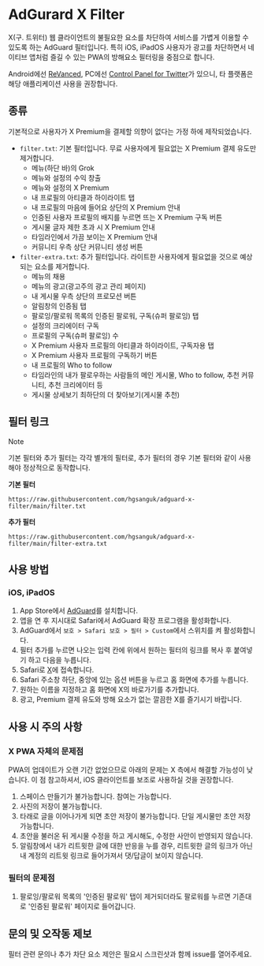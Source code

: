 # AdGurard X Filter
X(구. 트위터) 웹 클라이언트의 불필요한 요소를 차단하여 서비스를 가볍게 이용할 수 있도록 하는 AdGuard 필터입니다. 특히 iOS, iPadOS 사용자가 광고를 차단하면서 네이티브 앱처럼 즐길 수 있는 PWA의 방해요소 필터링을 중점으로 합니다.

Android에선 [ReVanced](https://revanced.app/patches?pkg=com.twitter.android), PC에선 [Control Panel for Twitter](https://github.com/insin/control-panel-for-twitter)가 있으니, 타 플랫폼은 해당 애플리케이션 사용을 권장합니다.

## 종류
기본적으로 사용자가 X Premium을 결제할 의향이 없다는 가정 하에 제작되었습니다. 
* `filter.txt`: 기본 필터입니다. 무료 사용자에게 필요없는 X Premium 결제 유도만 제거합니다.
  * 메뉴(하단 바)의 Grok
  * 메뉴와 설정의 수익 창출
  * 메뉴와 설정의 X Premium
  * 내 프로필의 아티클과 하이라이트 탭
  * 내 프로필의 마음에 들어요 상단의 X Premium 안내
  * 인증된 사용자 프로필의 배지를 누르면 뜨는 X Premium 구독 버튼
  * 게시물 글자 제한 초과 시 X Premium 안내
  * 타임라인에서 가끔 보이는 X Premium 안내
  * 커뮤니티 우측 상단 커뮤니티 생성 버튼
* `filter-extra.txt`: 추가 필터입니다. 라이트한 사용자에게 필요없을 것으로 예상되는 요소를 제거합니다.
  * 메뉴의 채용
  * 메뉴의 광고(광고주의 광고 관리 페이지)
  * 내 게시물 우측 상단의 프로모션 버튼
  * 알림창의 인증됨 탭
  * 팔로잉/팔로워 목록의 인증된 팔로워, 구독(슈퍼 팔로잉) 탭
  * 설정의 크리에이터 구독
  * 프로필의 구독(슈퍼 팔로잉) 수
  * X Premium 사용자 프로필의 아티클과 하이라이트, 구독자용 탭
  * X Premium 사용자 프로필의 구독하기 버튼
  * 내 프로필의 Who to follow
  * 타임라인의 내가 팔로우하는 사람들의 메인 게시물, Who to follow, 추천 커뮤니티, 추천 크리에이터 등
  * 게시물 상세보기 최하단의 더 찾아보기(게시물 추천)

## 필터 링크
> [!NOTE]
> 기본 필터와 추가 필터는 각각 별개의 필터로, 추가 필터의 경우 기본 필터와 같이 사용해야 정상적으로 동작합니다.

**기본 필터**
```
https://raw.githubusercontent.com/hgsanguk/adguard-x-filter/main/filter.txt
```
**추가 필터**
```
https://raw.githubusercontent.com/hgsanguk/adguard-x-filter/main/filter-extra.txt
```

## 사용 방법
### iOS, iPadOS
1. App Store에서 [AdGuard](https://apps.apple.com/us/app/adguard-adblock-privacy/id1047223162)를 설치합니다.
2. 앱을 연 후 지시대로 Safari에서 AdGuard 확장 프로그램을 활성화합니다.
3. AdGuard에서 `보호 > Safari 보호 > 필터 > Custom`에서 스위치를 켜 활성화합니다.
4. 필터 추가를 누르면 나오는 입력 칸에 위에서 원하는 필터의 링크를 복사 후 붙여넣기 하고 다음을 누릅니다.
5. Safari로 [X](https://x.com)에 접속합니다.
6. Safari 주소창 하단, 중앙에 있는 옵션 버튼을 누르고 홈 화면에 추가를 누릅니다.
7. 원하는 이름을 지정하고 홈 화면에 X의 바로가기를 추가합니다.
8. 광고, Premium 결제 유도와 방해 요소가 없는 깔끔한 X를 즐기시기 바랍니다.
 
## 사용 시 주의 사항
### X PWA 자체의 문제점
PWA의 업데이트가 오랜 기간 없었으므로 아래의 문제는 X 측에서 해결할 가능성이 낮습니다. 이 점 참고하셔서, iOS 클라이언트를 보조로 사용하실 것을 권장합니다.
1. 스페이스 만들기가 불가능합니다. 참여는 가능합니다.
2. 사진의 저장이 불가능합니다.
3. 타래로 글을 이어나가게 되면 초안 저장이 불가능합니다. 단일 게시물만 초안 저장 가능합니다.
4. 초안을 불러온 뒤 게시물 수정을 하고 게시해도, 수정한 사안이 반영되지 않습니다.
5. 알림창에서 내가 리트윗한 글에 대한 반응을 누를 경우, 리트윗한 글의 링크가 아닌 내 계정의 리트윗 링크로 들어가져서 댓/답글이 보이지 않습니다.

### 필터의 문제점
1. 팔로잉/팔로워 목록의 '인증된 팔로워' 탭이 제거되더라도 팔로워를 누르면 기존대로 '인증된 팔로워' 페이지로 들어갑니다.

## 문의 및 오작동 제보
필터 관련 문의나 추가 차단 요소 제안은 필요시 스크린샷과 함께 issue를 열어주세요.

